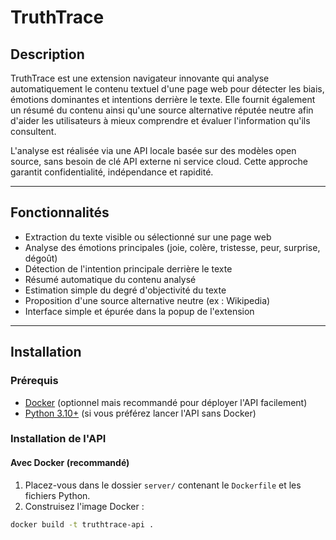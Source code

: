 # TruthTrace

## Description

TruthTrace est une extension navigateur innovante qui analyse automatiquement le contenu textuel d'une page web pour détecter les biais, émotions dominantes et intentions derrière le texte. Elle fournit également un résumé du contenu ainsi qu'une source alternative réputée neutre afin d'aider les utilisateurs à mieux comprendre et évaluer l'information qu'ils consultent.

L'analyse est réalisée via une API locale basée sur des modèles open source, sans besoin de clé API externe ni service cloud. Cette approche garantit confidentialité, indépendance et rapidité.

---

## Fonctionnalités

- Extraction du texte visible ou sélectionné sur une page web
- Analyse des émotions principales (joie, colère, tristesse, peur, surprise, dégoût)
- Détection de l'intention principale derrière le texte
- Résumé automatique du contenu analysé
- Estimation simple du degré d'objectivité du texte
- Proposition d'une source alternative neutre (ex : Wikipedia)
- Interface simple et épurée dans la popup de l'extension

---

## Installation

### Prérequis

- [Docker](https://www.docker.com/get-started) (optionnel mais recommandé pour déployer l'API facilement)
- [Python 3.10+](https://www.python.org/downloads/) (si vous préférez lancer l'API sans Docker)

### Installation de l'API

#### Avec Docker (recommandé)

1. Placez-vous dans le dossier `server/` contenant le `Dockerfile` et les fichiers Python.
2. Construisez l'image Docker :

```bash
docker build -t truthtrace-api .
